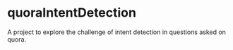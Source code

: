 # quoraIntentDetection
A project to explore the challenge of intent detection in questions asked on quora.
